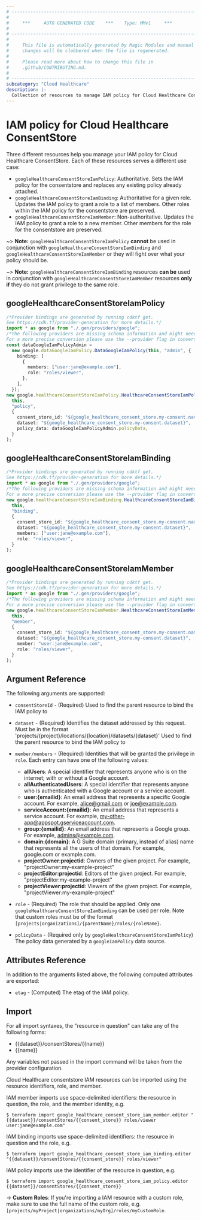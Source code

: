 ```yaml
---
# ----------------------------------------------------------------------------
#
#     ***     AUTO GENERATED CODE    ***    Type: MMv1     ***
#
# ----------------------------------------------------------------------------
#
#     This file is automatically generated by Magic Modules and manual
#     changes will be clobbered when the file is regenerated.
#
#     Please read more about how to change this file in
#     .github/CONTRIBUTING.md.
#
# ----------------------------------------------------------------------------
subcategory: "Cloud Healthcare"
description: |-
  Collection of resources to manage IAM policy for Cloud Healthcare ConsentStore
---
```


# IAM policy for Cloud Healthcare ConsentStore

Three different resources help you manage your IAM policy for Cloud Healthcare ConsentStore. Each of these resources serves a different use case:

* `googleHealthcareConsentStoreIamPolicy`: Authoritative. Sets the IAM policy for the consentstore and replaces any existing policy already attached.
* `googleHealthcareConsentStoreIamBinding`: Authoritative for a given role. Updates the IAM policy to grant a role to a list of members. Other roles within the IAM policy for the consentstore are preserved.
* `googleHealthcareConsentStoreIamMember`: Non-authoritative. Updates the IAM policy to grant a role to a new member. Other members for the role for the consentstore are preserved.

\~> **Note:** `googleHealthcareConsentStoreIamPolicy` **cannot** be used in conjunction with `googleHealthcareConsentStoreIamBinding` and `googleHealthcareConsentStoreIamMember` or they will fight over what your policy should be.

\~> **Note:** `googleHealthcareConsentStoreIamBinding` resources **can be** used in conjunction with `googleHealthcareConsentStoreIamMember` resources **only if** they do not grant privilege to the same role.

## googleHealthcareConsentStoreIamPolicy

```typescript
/*Provider bindings are generated by running cdktf get.
See https://cdk.tf/provider-generation for more details.*/
import * as google from "./.gen/providers/google";
/*The following providers are missing schema information and might need manual adjustments to synthesize correctly: google.
For a more precise conversion please use the --provider flag in convert.*/
const dataGoogleIamPolicyAdmin =
  new google.dataGoogleIamPolicy.DataGoogleIamPolicy(this, "admin", {
    binding: [
      {
        members: ["user:jane@example.com"],
        role: "roles/viewer",
      },
    ],
  });
new google.healthcareConsentStoreIamPolicy.HealthcareConsentStoreIamPolicy(
  this,
  "policy",
  {
    consent_store_id: "${google_healthcare_consent_store.my-consent.name}",
    dataset: "${google_healthcare_consent_store.my-consent.dataset}",
    policy_data: dataGoogleIamPolicyAdmin.policyData,
  }
);

```

## googleHealthcareConsentStoreIamBinding

```typescript
/*Provider bindings are generated by running cdktf get.
See https://cdk.tf/provider-generation for more details.*/
import * as google from "./.gen/providers/google";
/*The following providers are missing schema information and might need manual adjustments to synthesize correctly: google.
For a more precise conversion please use the --provider flag in convert.*/
new google.healthcareConsentStoreIamBinding.HealthcareConsentStoreIamBinding(
  this,
  "binding",
  {
    consent_store_id: "${google_healthcare_consent_store.my-consent.name}",
    dataset: "${google_healthcare_consent_store.my-consent.dataset}",
    members: ["user:jane@example.com"],
    role: "roles/viewer",
  }
);

```

## googleHealthcareConsentStoreIamMember

```typescript
/*Provider bindings are generated by running cdktf get.
See https://cdk.tf/provider-generation for more details.*/
import * as google from "./.gen/providers/google";
/*The following providers are missing schema information and might need manual adjustments to synthesize correctly: google.
For a more precise conversion please use the --provider flag in convert.*/
new google.healthcareConsentStoreIamMember.HealthcareConsentStoreIamMember(
  this,
  "member",
  {
    consent_store_id: "${google_healthcare_consent_store.my-consent.name}",
    dataset: "${google_healthcare_consent_store.my-consent.dataset}",
    member: "user:jane@example.com",
    role: "roles/viewer",
  }
);

```

## Argument Reference

The following arguments are supported:

*   `consentStoreId` - (Required) Used to find the parent resource to bind the IAM policy to

*   `dataset` - (Required) Identifies the dataset addressed by this request. Must be in the format
    'projects/{project}/locations/{location}/datasets/{dataset}'
    Used to find the parent resource to bind the IAM policy to

*   `member/members` - (Required) Identities that will be granted the privilege in `role`.
    Each entry can have one of the following values:
    * **allUsers**: A special identifier that represents anyone who is on the internet; with or without a Google account.
    * **allAuthenticatedUsers**: A special identifier that represents anyone who is authenticated with a Google account or a service account.
    * **user:{emailid}**: An email address that represents a specific Google account. For example, alice@gmail.com or joe@example.com.
    * **serviceAccount:{emailid}**: An email address that represents a service account. For example, my-other-app@appspot.gserviceaccount.com.
    * **group:{emailid}**: An email address that represents a Google group. For example, admins@example.com.
    * **domain:{domain}**: A G Suite domain (primary, instead of alias) name that represents all the users of that domain. For example, google.com or example.com.
    * **projectOwner:projectid**: Owners of the given project. For example, "projectOwner:my-example-project"
    * **projectEditor:projectid**: Editors of the given project. For example, "projectEditor:my-example-project"
    * **projectViewer:projectid**: Viewers of the given project. For example, "projectViewer:my-example-project"

*   `role` - (Required) The role that should be applied. Only one
    `googleHealthcareConsentStoreIamBinding` can be used per role. Note that custom roles must be of the format
    `[projects|organizations]/{parentName}/roles/{roleName}`.

*   `policyData` - (Required only by `googleHealthcareConsentStoreIamPolicy`) The policy data generated by
    a `googleIamPolicy` data source.

## Attributes Reference

In addition to the arguments listed above, the following computed attributes are
exported:

* `etag` - (Computed) The etag of the IAM policy.

## Import

For all import syntaxes, the "resource in question" can take any of the following forms:

* {{dataset}}/consentStores/{{name}}
* {{name}}

Any variables not passed in the import command will be taken from the provider configuration.

Cloud Healthcare consentstore IAM resources can be imported using the resource identifiers, role, and member.

IAM member imports use space-delimited identifiers: the resource in question, the role, and the member identity, e.g.

```console
$ terraform import google_healthcare_consent_store_iam_member.editor "{{dataset}}/consentStores/{{consent_store}} roles/viewer user:jane@example.com"
```

IAM binding imports use space-delimited identifiers: the resource in question and the role, e.g.

```console
$ terraform import google_healthcare_consent_store_iam_binding.editor "{{dataset}}/consentStores/{{consent_store}} roles/viewer"
```

IAM policy imports use the identifier of the resource in question, e.g.

```console
$ terraform import google_healthcare_consent_store_iam_policy.editor {{dataset}}/consentStores/{{consent_store}}
```

\-> **Custom Roles**: If you're importing a IAM resource with a custom role, make sure to use the
full name of the custom role, e.g. `[projects/myProject|organizations/myOrg]/roles/myCustomRole`.
